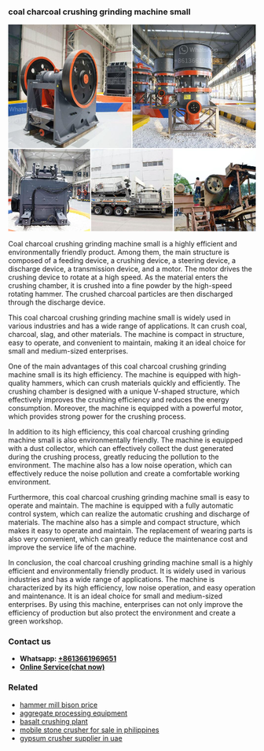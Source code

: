 <h3>coal charcoal crushing grinding machine small</h3><img src='1706755560.jpg' alt=''><p>Coal charcoal crushing grinding machine small is a highly efficient and environmentally friendly product. Among them, the main structure is composed of a feeding device, a crushing device, a steering device, a discharge device, a transmission device, and a motor. The motor drives the crushing device to rotate at a high speed. As the material enters the crushing chamber, it is crushed into a fine powder by the high-speed rotating hammer. The crushed charcoal particles are then discharged through the discharge device.</p><p>This coal charcoal crushing grinding machine small is widely used in various industries and has a wide range of applications. It can crush coal, charcoal, slag, and other materials. The machine is compact in structure, easy to operate, and convenient to maintain, making it an ideal choice for small and medium-sized enterprises.</p><p>One of the main advantages of this coal charcoal crushing grinding machine small is its high efficiency. The machine is equipped with high-quality hammers, which can crush materials quickly and efficiently. The crushing chamber is designed with a unique V-shaped structure, which effectively improves the crushing efficiency and reduces the energy consumption. Moreover, the machine is equipped with a powerful motor, which provides strong power for the crushing process.</p><p>In addition to its high efficiency, this coal charcoal crushing grinding machine small is also environmentally friendly. The machine is equipped with a dust collector, which can effectively collect the dust generated during the crushing process, greatly reducing the pollution to the environment. The machine also has a low noise operation, which can effectively reduce the noise pollution and create a comfortable working environment.</p><p>Furthermore, this coal charcoal crushing grinding machine small is easy to operate and maintain. The machine is equipped with a fully automatic control system, which can realize the automatic crushing and discharge of materials. The machine also has a simple and compact structure, which makes it easy to operate and maintain. The replacement of wearing parts is also very convenient, which can greatly reduce the maintenance cost and improve the service life of the machine.</p><p>In conclusion, the coal charcoal crushing grinding machine small is a highly efficient and environmentally friendly product. It is widely used in various industries and has a wide range of applications. The machine is characterized by its high efficiency, low noise operation, and easy operation and maintenance. It is an ideal choice for small and medium-sized enterprises. By using this machine, enterprises can not only improve the efficiency of production but also protect the environment and create a green workshop.</p><h3>Contact us</h3><ul><li><strong>Whatsapp:&nbsp;<a href="https://wa.me/8613661969651">+8613661969651</a></strong></li><li><a href="https://swt.shibang-china.com/?git&amp;zhl&amp;coal charcoal crushing grinding machine small"><strong>Online Service(chat now)</strong></a></li></ul><h3>Related</h3><ul><li><a href='hammer mill bison price.md'>hammer mill bison price</a></li><li><a href='aggregate processing equipment.md'>aggregate processing equipment</a></li><li><a href='basalt crushing plant.md'>basalt crushing plant</a></li><li><a href='mobile stone crusher for sale in philippines.md'>mobile stone crusher for sale in philippines</a></li><li><a href='gypsum crusher supplier in uae.md'>gypsum crusher supplier in uae</a></li></ul>